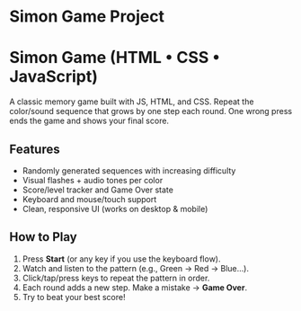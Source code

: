 # Simon Game Project

# Simon Game (HTML • CSS • JavaScript)

A classic memory game built with JS, HTML, and CSS. Repeat the color/sound sequence that grows by one step each round. One wrong press ends the game and shows your final score.

## Features

- Randomly generated sequences with increasing difficulty
- Visual flashes + audio tones per color
- Score/level tracker and Game Over state
- Keyboard and mouse/touch support
- Clean, responsive UI (works on desktop & mobile)

## How to Play

1. Press **Start** (or any key if you use the keyboard flow).
2. Watch and listen to the pattern (e.g., Green → Red → Blue…).
3. Click/tap/press keys to repeat the pattern in order.
4. Each round adds a new step. Make a mistake → **Game Over**.
5. Try to beat your best score!
